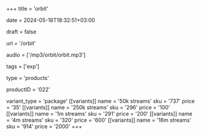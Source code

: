 +++
title = 'orbit'

date = 2024-05-18T18:32:51+03:00

draft = false

url = '/orbit'

audio = ['/mp3/orbit/orbit.mp3']

tags = ['exp']

type = 'products'

productID = '022'

variant_type = 'package'
[[variants]]
name = '50k streams'
sku = '737'
price = '35'
[[variants]]
name = '250k streams'
sku = '296'
price = '100'
[[variants]]
name = '1m streams'
sku = '291'
price = '200'
[[variants]]
name = '4m streams'
sku = '320'
price = '600'
[[variants]]
name = '16m streams'
sku = '914'
price = '2000'
+++
